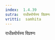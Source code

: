 ```yaml
---
index:  1.4.39
sutra:  राधीक्ष्योर्यस्य विप्रश्नः
vritti:  samhita 
---
```


राधीक्ष्योर्यस्य विप्रश्नः

